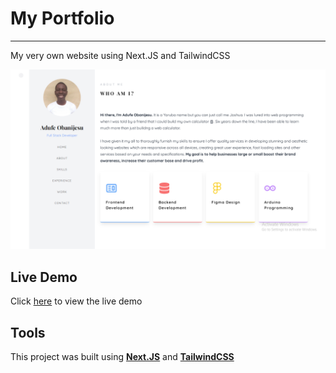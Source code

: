 # __My Portfolio__

---

My very own website using Next.JS and TailwindCSS

![Demo Image](https://github.com/Adufe-Obanijesu/portfolio/blob/main/public/images/thumbnail.png?raw=true)

## __Live Demo__
Click [here](https://www.obanijesuadufe.dev) to view the live demo

## __Tools__
This project was built using __[Next.JS](https://nextjs.org/)__ and __[TailwindCSS](https://tailwindcss.com/)__
